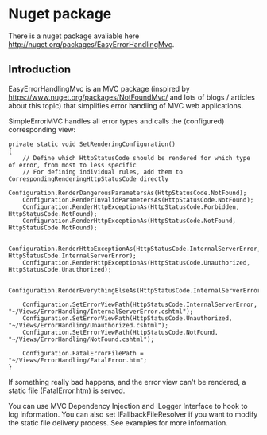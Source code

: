 # Nuget package

There is a nuget package avaliable here http://nuget.org/packages/EasyErrorHandlingMvc.

## Introduction

EasyErrorHandlingMvc is an MVC package (inspired by https://www.nuget.org/packages/NotFoundMvc/ and lots of blogs / articles about this topic) that simplifies error handling of MVC web applications.

SimpleErrorMVC handles all error types and calls the (configured) corresponding view:

	private static void SetRenderingConfiguration()
	{
		// Define which HttpStatusCode should be rendered for which type of error, from most to less specific
		// For defining individual rules, add them to CorrespondingRenderingHttpStatusCode directly
		Configuration.RenderDangerousParametersAs(HttpStatusCode.NotFound);
		Configuration.RenderInvalidParametersAs(HttpStatusCode.NotFound);
		Configuration.RenderHttpExceptionAs(HttpStatusCode.Forbidden, HttpStatusCode.NotFound);
		Configuration.RenderHttpExceptionAs(HttpStatusCode.NotFound, HttpStatusCode.NotFound);

		Configuration.RenderHttpExceptionAs(HttpStatusCode.InternalServerError, HttpStatusCode.InternalServerError);
		Configuration.RenderHttpExceptionAs(HttpStatusCode.Unauthorized, HttpStatusCode.Unauthorized);

		Configuration.RenderEverythingElseAs(HttpStatusCode.InternalServerError);

		Configuration.SetErrorViewPath(HttpStatusCode.InternalServerError, "~/Views/ErrorHandling/InternalServerError.cshtml");
		Configuration.SetErrorViewPath(HttpStatusCode.Unauthorized, "~/Views/ErrorHandling/Unauthorized.cshtml");
		Configuration.SetErrorViewPath(HttpStatusCode.NotFound, "~/Views/ErrorHandling/NotFound.cshtml");

		Configuration.FatalErrorFilePath = "~/Views/ErrorHandling/FatalError.htm";
	}

If something really bad happens, and the error view can't be rendered, a static file (FatalError.htm) is served.

You can use MVC Dependency Injection and ILogger Interface to hook to log information. You can also set IFallbackFileResolver if you want to modify the static file delivery process. See examples for more information.
